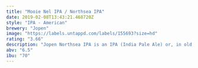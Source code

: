 ```yaml
---
title: "Mooie Nel IPA / Northsea IPA"
date: 2019-02-08T13:43:21.468720Z
style: "IPA - American"
brewery: "Jopen"
image: "https://labels.untappd.com/labels/155693?size=hd"
rating: "3.66"
description: "Jopen Northsea IPA is an IPA (India Pale Ale) or, in old Dutch, a ‘Duraebel Scheepsbier’. These beers were extra strongly brewed and extra hopped so that they could be taken along on the long sea voyages to the Dutch East Indies (current-day Indonesia). Nowadays this type of beer is making a comeback because American brewers have breathed new life into this brewing style. This hoppy amber beer is named after the lake between the towns of Spaarndam and Haarlem, the Mooie Nel (literally: Beautiful Nel). The beer has received an extra hop addition to the tank after fermentation to give it a clear hop character. Silver medal winner Brussels beer Challenge 2014."
abv: "6.5"
ibu: "70"
---
```

